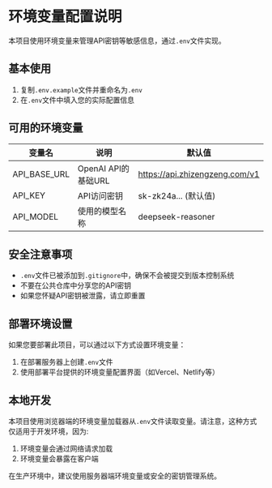 # 环境变量配置说明

本项目使用环境变量来管理API密钥等敏感信息，通过`.env`文件实现。

## 基本使用

1. 复制`.env.example`文件并重命名为`.env`
2. 在`.env`文件中填入您的实际配置信息

## 可用的环境变量

| 变量名 | 说明 | 默认值 |
|-------|------|-------|
| API_BASE_URL | OpenAI API的基础URL | https://api.zhizengzeng.com/v1 |
| API_KEY | API访问密钥 | sk-zk24a... (默认值) |
| API_MODEL | 使用的模型名称 | deepseek-reasoner |

## 安全注意事项

- `.env`文件已被添加到`.gitignore`中，确保不会被提交到版本控制系统
- 不要在公共仓库中分享您的API密钥
- 如果您怀疑API密钥被泄露，请立即重置

## 部署环境设置

如果您要部署此项目，可以通过以下方式设置环境变量：

1. 在部署服务器上创建`.env`文件
2. 使用部署平台提供的环境变量配置界面（如Vercel、Netlify等）

## 本地开发

本项目使用浏览器端的环境变量加载器从`.env`文件读取变量。请注意，这种方式仅适用于开发环境，因为:

1. 环境变量会通过网络请求加载
2. 环境变量会暴露在客户端

在生产环境中，建议使用服务器端环境变量或安全的密钥管理系统。 